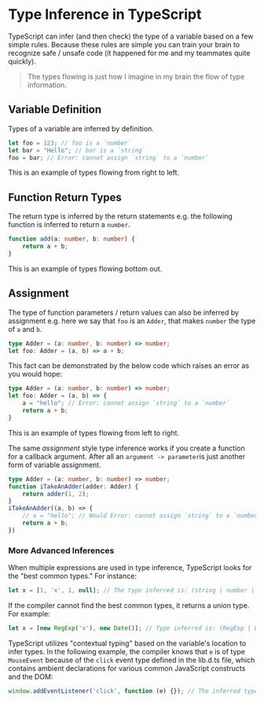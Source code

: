 # Type Inference in TypeScript

TypeScript can infer (and then check) the type of a variable based on a few simple rules. Because these rules
are simple you can train your brain to recognize safe / unsafe code (it happened for me and my teammates quite quickly).

> The types flowing is just how I imagine in my brain the flow of type information.

## Variable Definition

Types of a variable are inferred by definition.

```typescript
let foo = 123; // foo is a `number`
let bar = "Hello"; // bar is a `string`
foo = bar; // Error: cannot assign `string` to a `number`
```

This is an example of types flowing from right to left.

## Function Return Types

The return type is inferred by the return statements e.g. the following function is inferred to return a `number`.

```typescript
function add(a: number, b: number) {
    return a + b;
}
```

This is an example of types flowing bottom out.

## Assignment

The type of function parameters / return values can also be inferred by assignment e.g. here we say that `foo` is an `Adder`, that makes `number` the type of `a` and `b`.

```typescript
type Adder = (a: number, b: number) => number;
let foo: Adder = (a, b) => a + b;
```

This fact can be demonstrated by the below code which raises an error as you would hope:

```typescript
type Adder = (a: number, b: number) => number;
let foo: Adder = (a, b) => {
    a = "hello"; // Error: cannot assign `string` to a `number`
    return a + b;
}
```

This is an example of types flowing from left to right.

The same *assignment* style type inference works if you create a function for a callback argument. After all an `argument -> parameter`is just another form of variable assignment.

```typescript
type Adder = (a: number, b: number) => number;
function iTakeAnAdder(adder: Adder) {
    return adder(1, 2);
}
iTakeAnAdder((a, b) => {
    // a = "hello"; // Would Error: cannot assign `string` to a `number`
    return a + b;
})
```

### More Advanced Inferences

When multiple expressions are used in type inference, TypeScript looks for the "best common types." For instance:

```typescript
let x = [1, 'x', 1, null]; // The type inferred is: (string | number | null)[]
```

If the compiler cannot find the best common types, it returns a union type. For example:

```typescript
let x = [new RegExp('x'), new Date()]; // Type inferred is: (RegExp | Date)[]
```

TypeScript utilizes "contextual typing" based on the variable's location to infer types. In the following example, the compiler knows that `e` is of type `MouseEvent` because of the `click` event type defined in the lib.d.ts file, which contains ambient declarations for various common JavaScript constructs and the DOM:

```typescript
window.addEventListener('click', function (e) {}); // The inferred type of e is MouseEvent
```
